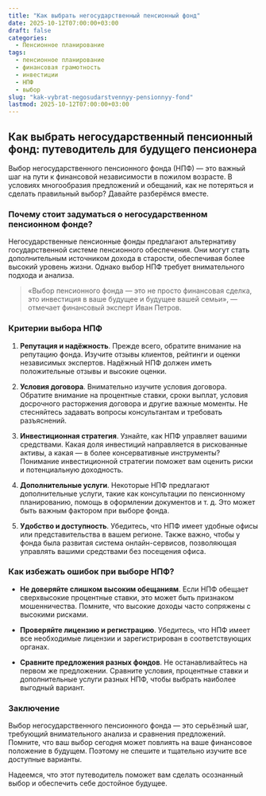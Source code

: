 ```yaml
---
title: "Как выбрать негосударственный пенсионный фонд"
date: 2025-10-12T07:00:00+03:00
draft: false
categories:
  - Пенсионное планирование
tags:
  - пенсионное планирование
  - финансовая грамотность
  - инвестиции
  - НПФ
  - выбор
slug: "kak-vybrat-negosudarstvennyy-pensionnyy-fond"
lastmod: 2025-10-12T07:00:00+03:00
---
```


## Как выбрать негосударственный пенсионный фонд: путеводитель для будущего пенсионера

Выбор негосударственного пенсионного фонда (НПФ) — это важный шаг на пути к финансовой независимости в пожилом возрасте. В условиях многообразия предложений и обещаний, как не потеряться и сделать правильный выбор? Давайте разберёмся вместе.

### Почему стоит задуматься о негосударственном пенсионном фонде?

Негосударственные пенсионные фонды предлагают альтернативу государственной системе пенсионного обеспечения. Они могут стать дополнительным источником дохода в старости, обеспечивая более высокий уровень жизни. Однако выбор НПФ требует внимательного подхода и анализа.

> «Выбор пенсионного фонда — это не просто финансовая сделка, это инвестиция в ваше будущее и будущее вашей семьи», — отмечает финансовый эксперт Иван Петров.

### Критерии выбора НПФ

1. **Репутация и надёжность**. Прежде всего, обратите внимание на репутацию фонда. Изучите отзывы клиентов, рейтинги и оценки независимых экспертов. Надёжный НПФ должен иметь положительные отзывы и высокие оценки.

2. **Условия договора**. Внимательно изучите условия договора. Обратите внимание на процентные ставки, сроки выплат, условия досрочного расторжения договора и другие важные моменты. Не стесняйтесь задавать вопросы консультантам и требовать разъяснений.

3. **Инвестиционная стратегия**. Узнайте, как НПФ управляет вашими средствами. Какая доля инвестиций направляется в рискованные активы, а какая — в более консервативные инструменты? Понимание инвестиционной стратегии поможет вам оценить риски и потенциальную доходность.

4. **Дополнительные услуги**. Некоторые НПФ предлагают дополнительные услуги, такие как консультации по пенсионному планированию, помощь в оформлении документов и т. д. Это может быть важным фактором при выборе фонда.

5. **Удобство и доступность**. Убедитесь, что НПФ имеет удобные офисы или представительства в вашем регионе. Также важно, чтобы у фонда была развитая система онлайн-сервисов, позволяющая управлять вашими средствами без посещения офиса.

### Как избежать ошибок при выборе НПФ?

- **Не доверяйте слишком высоким обещаниям**. Если НПФ обещает сверхвысокие процентные ставки, это может быть признаком мошенничества. Помните, что высокие доходы часто сопряжены с высокими рисками.

- **Проверяйте лицензию и регистрацию**. Убедитесь, что НПФ имеет все необходимые лицензии и зарегистрирован в соответствующих органах.

- **Сравните предложения разных фондов**. Не останавливайтесь на первом же предложении. Сравните условия, процентные ставки и дополнительные услуги разных НПФ, чтобы выбрать наиболее выгодный вариант.

### Заключение

Выбор негосударственного пенсионного фонда — это серьёзный шаг, требующий внимательного анализа и сравнения предложений. Помните, что ваш выбор сегодня может повлиять на ваше финансовое положение в будущем. Поэтому не спешите и тщательно изучите все доступные варианты.

Надеемся, что этот путеводитель поможет вам сделать осознанный выбор и обеспечить себе достойное будущее.
